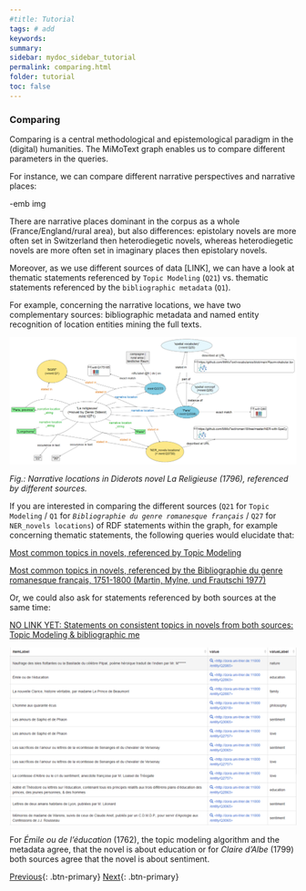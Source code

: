 ```yaml
---
#title: Tutorial
tags: # add
keywords:
summary:
sidebar: mydoc_sidebar_tutorial
permalink: comparing.html
folder: tutorial
toc: false
---
```


### **Comparing**

Comparing is a central methodological and epistemological paradigm in the (digital) humanities. The MiMoText graph enables us to compare different parameters in the queries.

For instance, we can compare different narrative perspectives and narrative places:

-emb img


There are narrative places dominant in the corpus as a whole (France/England/rural area), but also differences: epistolary novels are more often set in Switzerland then heterodiegetic novels, whereas heterodiegetic novels are more often set in imaginary places then epistolary novels.


Moreover, as we use different sources of data [LINK], we can have a look at thematic statements referenced by `Topic Modeling` (`Q21`) vs. thematic statements referenced by the `bibliographic metadata` (`Q1`).

For example, concerning the narrative locations, we have two complementary sources: bibliographic metadata and named entity recognition of location entities mining the full texts.

![didero](/images/comparing_nar_loc.png)

<cite>Fig.: Narrative locations in Diderots novel *La Religieuse* (1796), referenced by different sources.</cite>

If you are interested in comparing the different sources (`Q21` for `Topic Modeling` / `Q1` for *`Bibliographie du genre romanesque français`* / `Q27` for `NER_novels locations`) of RDF statements within the graph, for example concerning thematic statements, the following queries would elucidate that:

[Most common topics in novels, referenced by Topic Modeling ](https://tinyurl.com/2c9syem8)

[Most common topics in novels, referenced by the Bibliographie du genre romanesque français, 1751-1800 (Martin, Mylne, und Frautschi 1977)](https://tinyurl.com/23jcg5v8)

Or, we could also ask for statements referenced by both sources at the same time:

[ NO LINK YET: Statements on consistent topics in novels from both sources: Topic Modeling & bibliographic me](google.com)

![biblio](/images/comparing_biblio.png)

For *Émile ou de l’éducation* (1762), the topic modeling algorithm and the metadata agree, that the novel is about education or for *Claire d’Albe* (1799) both sources agree that the novel is about sentiment.

[Previous](./change_over_time.html){: .btn-primary} [Next](./up_to_you.html){: .btn-primary}
